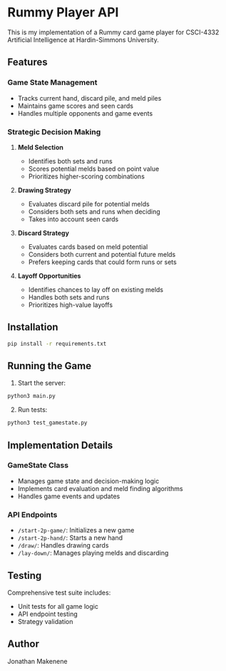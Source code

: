 # Rummy Player API

This is my implementation of a Rummy card game player for CSCI-4332 Artificial Intelligence at Hardin-Simmons University.

## Features

### Game State Management
- Tracks current hand, discard pile, and meld piles
- Maintains game scores and seen cards
- Handles multiple opponents and game events

### Strategic Decision Making
1. **Meld Selection**
   - Identifies both sets and runs
   - Scores potential melds based on point value
   - Prioritizes higher-scoring combinations

2. **Drawing Strategy**
   - Evaluates discard pile for potential melds
   - Considers both sets and runs when deciding
   - Takes into account seen cards

3. **Discard Strategy**
   - Evaluates cards based on meld potential
   - Considers both current and potential future melds
   - Prefers keeping cards that could form runs or sets

4. **Layoff Opportunities**
   - Identifies chances to lay off on existing melds
   - Handles both sets and runs
   - Prioritizes high-value layoffs

## Installation

```bash
pip install -r requirements.txt
```

## Running the Game

1. Start the server:
```bash
python3 main.py
```

2. Run tests:
```bash
python3 test_gamestate.py
```

## Implementation Details

### GameState Class
- Manages game state and decision-making logic
- Implements card evaluation and meld finding algorithms
- Handles game events and updates

### API Endpoints
- `/start-2p-game/`: Initializes a new game
- `/start-2p-hand/`: Starts a new hand
- `/draw/`: Handles drawing cards
- `/lay-down/`: Manages playing melds and discarding

## Testing
Comprehensive test suite includes:
- Unit tests for all game logic
- API endpoint testing
- Strategy validation

## Author
Jonathan Makenene
